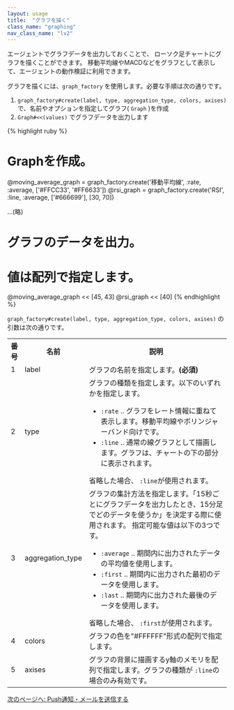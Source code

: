 ```yaml
---
layout: usage
title:  "グラフを描く"
class_name: "graphing"
nav_class_name: "lv2"
---
```


エージェントでグラフデータを出力しておくことで、 ローソク足チャートにグラフを描くことができます。
移動平均線やMACDなどをグラフとして表示して、エージェントの動作検証に利用できます。

グラフを描くには、`graph_factory` を使用します。必要な手順は次の通りです。

1. `graph_factory#create(label, type, aggregation_type, colors, axises)`で、名前やオプションを指定してグラフ( `Graph` )を作成
2. `Graph#<<(values)` でグラフデータを出力します

{% highlight ruby %}
# Graphを作成。
@moving_average_graph = graph_factory.create('移動平均線',
   :rate, :average, ['#FFCC33', '#FF6633'])
@rsi_graph = graph_factory.create('RSI',
    :line, :average, ['#666699'], [30, 70])

...(略)

# グラフのデータを出力。
# 値は配列で指定します。
@moving_average_graph << [45, 43]
@rsi_graph << [40]
{% endhighlight %}

`graph_factory#create(label, type, aggregation_type, colors, axises)` の引数は次の通りです。

<table>
  <tr>
    <th style="width: 6%">番号</th>
    <th style="width: 15%">名前</th>
    <th>説明</th>
  </tr>
  <tr>
    <td class="center">1</td>
    <td>label</td>
    <td>グラフの名前を指定します。<b>(必須)</b></td>
  </tr>
  <tr>
    <td class="center">2</td>
    <td>type</td>
    <td>
      グラフの種類を指定します。以下のいずれかを指定します。
      <ul>
        <li><code>:rate</code> .. グラフをレート情報に重ねて表示します。移動平均線やボリンジャーバンド向けです。</li>
        <li><code>:line</code> .. 通常の線グラフとして描画します。グラフは、チャートの下の部分に表示されます。</li>
      </ul>
      省略した場合、 <code>:line</code>が使用されます。
    </td>
  </tr>
  <tr>
    <td class="center">3</td>
    <td>aggregation_type</td>
    <td>
      グラフの集計方法を指定します。「15秒ごとにグラフデータを出力したとき、15分足でどのデータを使うか」を決定する際に使用されます。
      指定可能な値は以下の3つです。
      <ul>
        <li><code>:average</code> .. 期間内に出力されたデータの平均値を使用します。</li>
        <li><code>:first</code> .. 期間内に出力された最初のデータを使用します。</li>
        <li><code>:last</code> .. 期間内に出力された最後のデータを使用します。</li>
      </ul>
      省略した場合、 <code>:first</code>が使用されます。
    </td>
  </tr>
  <tr>
    <td class="center">4</td>
    <td>colors</td>
    <td>
      グラフの色を"#FFFFFF"形式の配列で指定します。
    </td>
  </tr>
  <tr>
    <td class="center">5</td>
    <td>axises</td>
    <td>
      グラフの背景に描画するy軸のメモリを配列で指定します。グラフの種類が <code>:line</code>の場合のみ有効です。
    </td>
  </tr>
</table>

<div class="next">
  <a href="020400_messaging.html">次のページへ: Push通知・メールを送信する</a>
</div>

